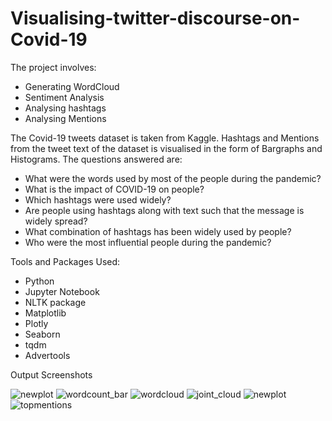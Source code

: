 # Visualising-twitter-discourse-on-Covid-19
The project involves:
* Generating WordCloud
* Sentiment Analysis
* Analysing hashtags
* Analysing Mentions

The Covid-19 tweets dataset is taken from Kaggle.
Hashtags and Mentions from the tweet text of the dataset is visualised in the form of Bargraphs and Histograms.
The questions answered are:
* What were the words used by most of the people during the pandemic?
* What is the impact of COVID-19 on people?
* Which hashtags were used widely?
* Are people using hashtags along with text such that the message is widely spread?
* What combination of hashtags has been widely used by people?
* Who were the most influential people during the pandemic?

Tools and Packages Used:
* Python 
* Jupyter Notebook
* NLTK package
* Matplotlib
* Plotly
* Seaborn
* tqdm
* Advertools

Output Screenshots

![newplot](https://user-images.githubusercontent.com/57038528/115099173-d171de00-9f51-11eb-8a26-525404c5284b.png)
![wordcount_bar](https://user-images.githubusercontent.com/57038528/115099282-991ecf80-9f52-11eb-971c-654da7de546a.png)
![wordcloud](https://user-images.githubusercontent.com/57038528/115099277-915f2b00-9f52-11eb-8b9d-c7309466007a.png)
![joint_cloud](https://user-images.githubusercontent.com/57038528/115099280-958b4880-9f52-11eb-845b-2a8e3daff46a.png)
![newplot](https://user-images.githubusercontent.com/57038528/115099173-d171de00-9f51-11eb-8a26-525404c5284b.png)
![topmentions](https://user-images.githubusercontent.com/57038528/115099454-9375b980-9f53-11eb-909c-f697082043ce.png)



